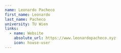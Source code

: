 ```yaml
---
name: Leonardo Pacheco
first_name: Leonardo
last_name: Pacheco
university: TU Wien
links:
  - name: Website
    absolute_url: https://www.leonardopacheco.xyz
    icon: house-user
---
```

